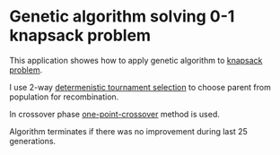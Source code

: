 # Genetic algorithm solving 0-1 knapsack problem

This application showes how to apply genetic algorithm to [knapsack problem](https://en.wikipedia.org/wiki/Knapsack_problem).

I use 2-way [determenistic tournament selection](http://en.wikipedia.org/wiki/Tournament_selection) to choose parent from population for recombination.

In crossover phase [one-point-crossover](http://en.wikipedia.org/wiki/Crossover_(genetic_algorith)#One-point_crossover) method is used.

Algorithm terminates if there was no improvement during last 25 generations.
